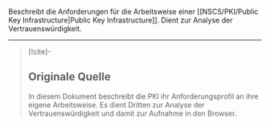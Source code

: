 Beschreibt die Anforderungen für die Arbeitsweise einer [[NSCS/PKI/Public Key Infrastructure|Public Key Infrastructure]]. Dient zur Analyse der Vertrauenswürdigkeit.

---

> [!cite]-
> ## Originale Quelle
> In diesem Dokument beschreibt die PKI ihr Anforderungsprofil an ihre eigene Arbeitsweise. Es dient Dritten zur Analyse der Vertrauenswürdigkeit und damit zur Aufnahme in den Browser.